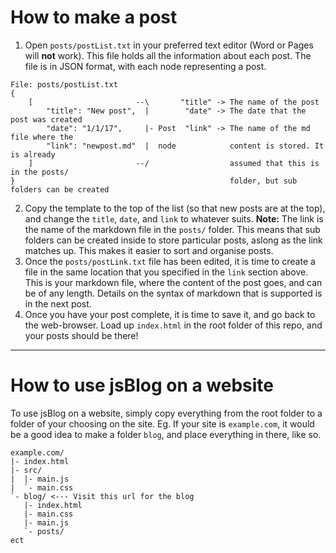 # How to make a post
1. Open `posts/postList.txt` in your preferred text editor (Word or Pages will __not__ work). This file holds all the information about each post. The file is in JSON format, with each node representing a post.
``` nocode
File: posts/postList.txt
{
    [                       --\       "title" -> The name of the post
        "title": "New post",  |        "date" -> The date that the post was created
        "date": "1/1/17",     |- Post  "link" -> The name of the md file where the
        "link": "newpost.md"  |  node            content is stored. It is already
    ]                       --/                  assumed that this is in the posts/
}                                                folder, but sub folders can be created
```
2. Copy the template to the top of the list (so that new posts are at the top), and change the `title`, `date`, and `link` to whatever suits. __Note:__ The link is the name of the markdown file in the `posts/` folder. This means that sub folders can be created inside to store particular posts, aslong as the link matches up. This makes it easier to sort and organise posts.
3. Once the `posts/postLink.txt` file has been edited, it is time to create a file in the same location that you specified in the `link` section above. This is your markdown file, where the content of the post goes, and can be of any length. Details on the syntax of markdown that is supported is in the next post.
4. Once you have your post complete, it is time to save it, and go back to the web-browser. Load up `index.html` in the root folder of this repo, and your posts should be there!
---
# How to use jsBlog on a website
To use jsBlog on a website, simply copy everything from the root folder to a folder of your choosing on the site.
Eg. If your site is `example.com`, it would be a good idea to make a folder `blog`, and place everything in there, like so.
``` nocode
example.com/
|- index.html
|- src/
|  |- main.js
|  `- main.css
`- blog/ <--- Visit this url for the blog
   |- index.html
   |- main.css
   |- main.js
   `- posts/
ect
```
